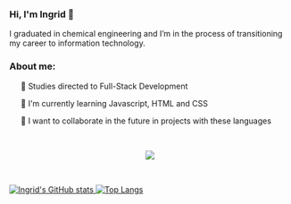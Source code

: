 ### <b> Hi, I'm Ingrid </b> 👋
I graduated in chemical engineering and I’m in the process of transitioning my career to information technology.
⠀

### About me:

⠀⠀:book: Studies directed to Full-Stack Development

⠀⠀🔭 I'm currently learning Javascript, HTML and CSS

⠀⠀🤝 I want to collaborate in the future in projects with these languages

⠀

[<p align=center><img src="https://img.shields.io/badge/linkedin-%230077B5.svg?&style=for-the-badge&logo=linkedin&logoColor=white" />](https://www.linkedin.com/in/ingnasc/)

⠀

[![Ingrid's GitHub stats](https://github-readme-stats.vercel.app/api?username=ingnasc&hide=contribs,prs&show_icons=true&theme=great-gatsby&include_all_commits&count_private&line_height=30) ](https://github.com/anuraghazra/github-readme-stats) [![Top Langs](https://github-readme-stats.vercel.app/api/top-langs/?username=ingnasc&theme=great-gatsby)](https://github.com/anuraghazra/github-readme-stats)


